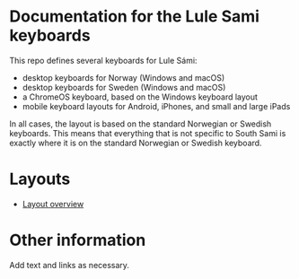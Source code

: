 # Documentation for the Lule Sami keyboards

This repo defines several keyboards for Lule Sámi:

- desktop keyboards for Norway (Windows and macOS)
- desktop keyboards for Sweden (Windows and macOS)
- a ChromeOS keyboard, based on the Windows keyboard layout
- mobile keyboard layouts for Android, iPhones, and small and large iPads

In all cases, the layout is based on the standard Norwegian or Swedish keyboards.
This means that everything that is not specific to South Sami is exactly where it is on the standard Norwegian or Swedish keyboard.

# Layouts

-   [Layout overview](layout.html)

# Other information

Add text and links as necessary.
